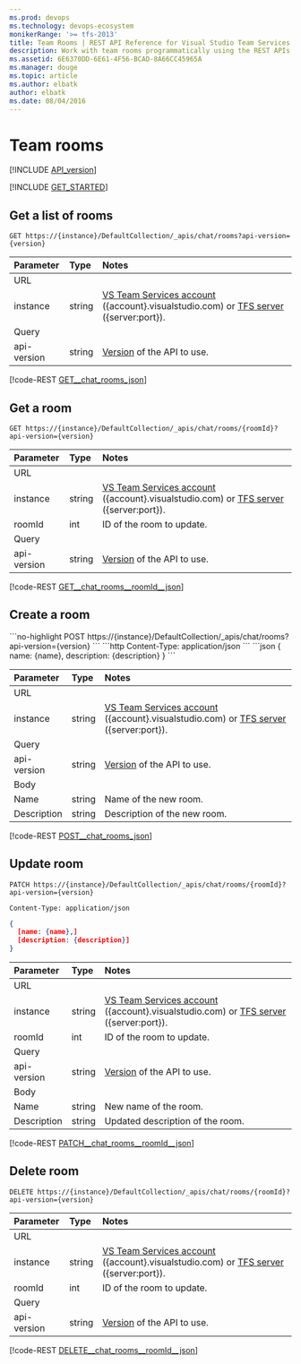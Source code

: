 ```yaml
---
ms.prod: devops
ms.technology: devops-ecosystem
monikerRange: '>= tfs-2013'
title: Team Rooms | REST API Reference for Visual Studio Team Services and Team Foundation Server
description: Work with team rooms programmatically using the REST APIs for Visual Studio Team Services and Team Foundation Server.
ms.assetid: 6E6370DD-6E61-4F56-BCAD-8A66CC45965A
ms.manager: douge
ms.topic: article
ms.author: elbatk
author: elbatk
ms.date: 08/04/2016
---
```


# Team rooms
[!INCLUDE [API_version](../_data/version.md)]

[!INCLUDE [GET_STARTED](../_data/get-started.md)]

## Get a list of rooms

```no-highlight
GET https://{instance}/DefaultCollection/_apis/chat/rooms?api-version={version}
```

| Parameter | Type    | Notes
|:----------|:--------|:-------------------------------------------------------------------------------------------------------------
| URL
| instance  | string  | [VS Team Services account](/azure/devops/integrate/get-started/rest/basics) ({account}.visualstudio.com) or [TFS server](/azure/devops/integrate/get-started/rest/basics) ({server:port}).
| Query
| api-version | string | [Version](../../concepts/rest-api-versioning.md) of the API to use.

[!code-REST [GET__chat_rooms_json](./_data/rooms/GET__chat_rooms.json)]

## Get a room

```no-highlight
GET https://{instance}/DefaultCollection/_apis/chat/rooms/{roomId}?api-version={version}
```

| Parameter | Type    | Notes
|:----------|:--------|:-------------------------------------------------------------------------------------------------------------
| URL
| instance  | string  | [VS Team Services account](/azure/devops/integrate/get-started/rest/basics) ({account}.visualstudio.com) or [TFS server](/azure/devops/integrate/get-started/rest/basics) ({server:port}).
| roomId    | int    | ID of the room to update.
| Query
| api-version | string | [Version](../../concepts/rest-api-versioning.md) of the API to use.

[!code-REST [GET__chat_rooms__roomId__json](./_data/rooms/GET__chat_rooms__roomId_.json)]

## Create a room
<a name="createaroom" />
```no-highlight
POST https://{instance}/DefaultCollection/_apis/chat/rooms?api-version={version}
```
```http
Content-Type: application/json
```
```json
{
  name: {name},
  description: {description}
}
```

| Parameter   | Type   | Notes
|:------------|:-------|:-------------------------------------------------------------------------------------------------------------
| URL
| instance    | string | [VS Team Services account](/azure/devops/integrate/get-started/rest/basics) ({account}.visualstudio.com) or [TFS server](/azure/devops/integrate/get-started/rest/basics) ({server:port}).
| Query
| api-version | string | [Version](../../concepts/rest-api-versioning.md) of the API to use.
| Body
| Name        | string | Name of the new room.
| Description | string | Description of the new room.

[!code-REST [POST__chat_rooms_json](./_data/rooms/POST__chat_rooms.json)]

## Update room

```no-highlight
PATCH https://{instance}/DefaultCollection/_apis/chat/rooms/{roomId}?api-version={version}
```
```http
Content-Type: application/json
```
```json
{
  [name: {name},]
  [description: {description}]
}
```

| Parameter   | Type   | Notes
|:------------|:-------|:-------------------------------------------------------------------------------------------------------------
| URL
| instance    | string | [VS Team Services account](/azure/devops/integrate/get-started/rest/basics) ({account}.visualstudio.com) or [TFS server](/azure/devops/integrate/get-started/rest/basics) ({server:port}).
| roomId      | int    | ID of the room to update.
| Query
| api-version | string | [Version](../../concepts/rest-api-versioning.md) of the API to use.
| Body
| Name        | string | New name of the room.
| Description | string | Updated description of the room.

[!code-REST [PATCH__chat_rooms__roomId__json](./_data/rooms/PATCH__chat_rooms__roomId_.json)]

## Delete room ##

```no-highlight
DELETE https://{instance}/DefaultCollection/_apis/chat/rooms/{roomId}?api-version={version}
```

| Parameter   | Type   | Notes
|:------------|:-------|:-------------------------------------------------------------------------------------------------------------
| URL
| instance    | string | [VS Team Services account](/azure/devops/integrate/get-started/rest/basics) ({account}.visualstudio.com) or [TFS server](/azure/devops/integrate/get-started/rest/basics) ({server:port}).
| roomId      | int    | ID of the room to update.
| Query
| api-version | string | [Version](../../concepts/rest-api-versioning.md) of the API to use.

 
[!code-REST [DELETE__chat_rooms__roomId__json](./_data/rooms/DELETE__chat_rooms__roomId_.json)]
